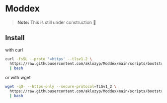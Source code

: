# Moddex

> **Note:** This is still under construction 🚧

## Install

with curl

```bash
curl -fsSL --proto '=https' --tlsv1.2 \
  https://raw.githubusercontent.com/aklozyp/Moddex/main/scripts/bootstrap.sh \
  | bash
```

or with wget

```bash
wget -qO- --https-only --secure-protocol=TLSv1_2 \
  https://raw.githubusercontent.com/aklozyp/Moddex/main/scripts/bootstrap.sh \
  | bash
```
